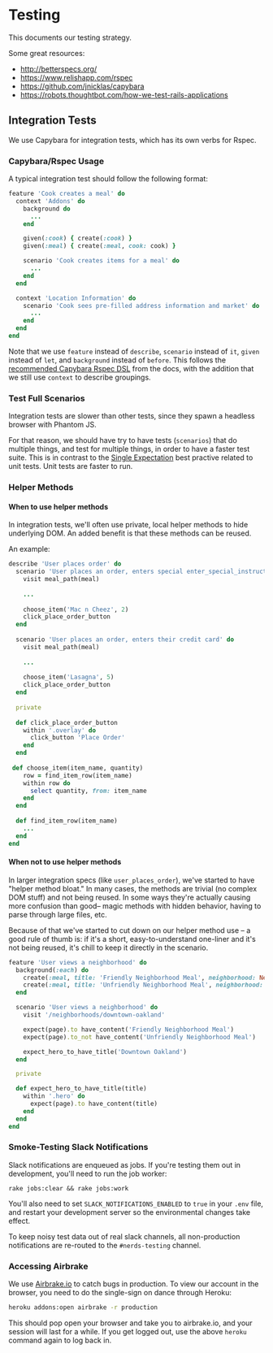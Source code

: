 # Testing

This documents our testing strategy.

Some great resources:
- http://betterspecs.org/
- https://www.relishapp.com/rspec
- https://github.com/jnicklas/capybara
- https://robots.thoughtbot.com/how-we-test-rails-applications

## Integration Tests

We use Capybara for integration tests, which has its own verbs for Rspec.

### Capybara/Rspec Usage

A typical integration test should follow the following format:

```ruby
feature 'Cook creates a meal' do
  context 'Addons' do
    background do
      ...
    end

    given(:cook) { create(:cook) }
    given(:meal) { create(:meal, cook: cook) }

    scenario 'Cook creates items for a meal' do
      ...
    end
  end

  context 'Location Information' do
    scenario 'Cook sees pre-filled address information and market' do
      ...
    end
  end
end
```

Note that we use `feature` instead of `describe`, `scenario` instead of `it`, `given` instead of `let`, and `background` instead of `before`. This follows the [recommended Capybara Rspec DSL](https://github.com/jnicklas/capybara#using-capybara-with-rspec) from the docs, with the addition that we still use `context` to describe groupings.

### Test Full Scenarios

Integration tests are slower than other tests, since they spawn a headless browser with Phantom JS.

For that reason, we should have try to have tests (`scenarios`) that do multiple things, and test for multiple things, in order to have a faster test suite. This is in contrast to the [Single Expectation](http://betterspecs.org/#single) best practive related to unit tests. Unit tests are faster to run.

### Helper Methods

#### When to use helper methods

In integration tests, we'll often use private, local helper methods to hide underlying DOM. An added benefit is that these methods can be reused.

An example:

```ruby
describe 'User places order' do
  scenario 'User places an order, enters special enter_special_instructions, and sees stuff.' do
    visit meal_path(meal)
    
    ...
    
    choose_item('Mac n Cheez', 2)
    click_place_order_button
  end
  
  scenario 'User places an order, enters their credit card' do
    visit meal_path(meal)
    
    ...
    
    choose_item('Lasagna', 5)
    click_place_order_button
  end
  
  private
  
  def click_place_order_button
    within '.overlay' do
      click_button 'Place Order'
    end
  end
  
 def choose_item(item_name, quantity)
    row = find_item_row(item_name)
    within row do
      select quantity, from: item_name
    end
  end
  
  def find_item_row(item_name)
    ...
  end
end
```

#### When not to use helper methods

In larger integration specs (like `user_places_order`), we've started to have "helper method bloat." In many cases, the methods are trivial (no complex DOM stuff) and not being reused. In some ways they're actually causing more confusion than good– magic methods with hidden behavior, having to parse through large files, etc.

Because of that we've started to cut down on our helper method use – a good rule of thumb is: if it's a short, easy-to-understand one-liner and it's not being reused, it's chill to keep it directly in the scenario.

```ruby
feature 'User views a neighborhood' do
  background(:each) do
    create(:meal, title: 'Friendly Neighborhood Meal', neighborhood: Neighborhood.find('downtown-oakland'))
    create(:meal, title: 'Unfriendly Neighborhood Meal', neighborhood: Neighborhood.find('nopa'))
  end

  scenario 'User views a neighborhood' do
    visit '/neighborhoods/downtown-oakland'

    expect(page).to have_content('Friendly Neighborhood Meal')
    expect(page).to_not have_content('Unfriendly Neighborhood Meal')

    expect_hero_to_have_title('Downtown Oakland')
  end

  private

  def expect_hero_to_have_title(title)
    within '.hero' do
      expect(page).to have_content(title)
    end
  end
end

```

### Smoke-Testing Slack Notifications

Slack notifications are enqueued as jobs. If you're testing them out in development, you'll need to run the job worker:

```
rake jobs:clear && rake jobs:work
```

You'll also need to set `SLACK_NOTIFICATIONS_ENABLED` to `true` in your `.env` file, and restart your development server so the environmental changes take effect.

To keep noisy test data out of real slack channels, all non-production notifications are
re-routed to the `#nerds-testing` channel.

### Accessing Airbrake

We use [Airbrake.io](https://airbrake.io) to catch bugs in production. To view our account in the browser, you need to do the single-sign on dance through Heroku:

```sh
heroku addons:open airbrake -r production
```

This should pop open your browser and take you to airbrake.io, and your session will last for a while. If you get logged out, use the above `heroku` command again to log back in.
